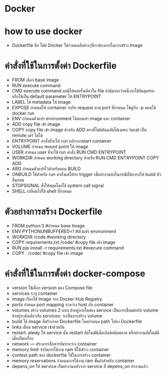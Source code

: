 # Docker
# how to use docker 
* Dockerfile คือ ไฟล์ Docker ใช้กำหนดสิ่งต่างๆที่เราต้องการในการสร้าง Image

# คำสั่งที่ใช้ในการตั้งค่า Dockerfile

* FROM เลือก base image
* RUN execute command
* CMD execute command แต่มีได้แค่ครั้งเดียวใน file        ถ้ามีมากกว่าหนึ่งจะใช้อันสุดท้าย หรือใช้เป็น default parameter ให้ ENTRYPOINT
* LABEL ใส่ metadata ให้ image
* EXPOSE กำหนดให้ container รอรับ request ตาม port ที่กำหนด ใช้คู่กับ  -p ตอนใช้ docker run
* ENV กำหนดตัวแปร environment ให้ตอนทำ image และ container
* ADD copy file เข้า image
* COPY copy file เข้า image ต่างกับ ADD ตรงที่ไฟล์ต้นฉบับได้เฉพาะ local เป็น remote url ไม่ได้
* ENTRYPOINT คำสั่งที่จะให้ run หลังจากstart container
* VOLUME กำหนด mount point ให้ image
* USER กำหนด user ที่จะใช้ run คำสั่ง RUN CMD ENTRYPOINT
* WORKDIR กำหนด working directory  สำหรับ  RUN CMD ENTRYPOINT COPY ADD
* ARG กำหนดตัวแปรไว้สำหรับตอน BUILD
* ONBUILD ใช้สำหรับ run คำสั่งแต่ให้รอ trigger เพื่อทำงานต่อในกรณีที่ต้องรอให้ build ตัวอื่นก่อน
* STOPSIGNAL สั่งให้หยุดโดยใช้ system call signal
* SHELL เปลี่ยนไปใช้ shell ที่กำหนด


# ตัวอย่างการสร้าง Dockerfile

* FROM python:3                               #กำหนด base Image
* ENV PYTHONUNBUFFERED=1                      #ตัวแปร environment
* WORKDIR /code                               #working directory
* COPY requirements.txt /code/                #copy file เข้า image
* RUN pip install -r requirements.txt         #execute command
* COPY . /code/                               #copy file เข้า image

# คำสั่งที่ใช้ในการตั้งค่า docker-compose

* version ใช้เลือก version ของ Compose file 
* services ระบุ container 
* image เรียกใช้ Image จาก Docker Hub Registry
* ports กำหนด port mapping ระหว่าง host กับ container
* volumes สร้าง volumes  2 แบบ ถ้าอยู่ภายในของ service เป็นการเชื่อมต่อกับ volume ถ้าอยู่ระดับเดียวกับ services: จะเป็นการสร้าง volume
* build ใช้ image ที่สร้างจาก Dockerfile โดยกำหนด path ไปหา Dockerfile
* links เชื่อม service เข้าด้วยกัน 
* restart: alway ให้ service นั้น restart อัตโนมัติเมื่อเกิดข้อผิดพลาด หรือทำงานอัตโนมัติเมื่อเปิดเครื่อง
* network — สร้างการสื่อสารกันระหว่าง container
* memory limit จำกัดการใช้งาน ram ที่ใช้สร้าง container
* context path ของ dockerfile ใช้ในการสร้าง container
* memory reservations กำหนดการใช้งาน ram ขั้นต่ำสำหรับ container
* depens_on ให้ service เริ่มทำงานหลังจาก service ที่ depens_on ทำงานแล้ว
